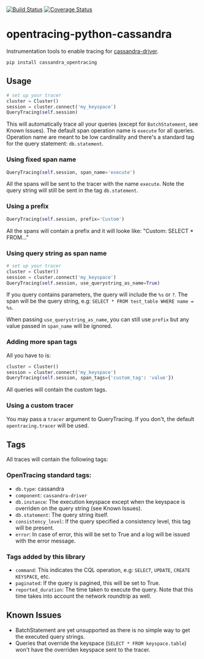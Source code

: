 [![Build Status][ci-img]][ci] [![Coverage Status][cov-img]][cov]


# opentracing-python-cassandra

Instrumentation tools to enable tracing for [cassandra-driver](https://github.com/datastax/python-driver).

```
pip install cassandra_opentracing
```

## Usage


```python
# set up your tracer
cluster = Cluster()
session = cluster.connect('my_keyspace')
QueryTracing(self.session)
```

This will automatically trace all your queries (except for `BatchStatement`, see Known Issues). The default span operation name is `execute` for all queries. Operation name are meant to be low cardinality and there's a standard tag for the query statement: `db.statement`.


### Using fixed span name

```python
QueryTracing(self.session, span_name='execute')
```

All the spans will be sent to the tracer with the name `execute`. Note the query string will still be sent in the tag `db.statement`.

### Using a prefix

```python
QueryTracing(self.session, prefix='Custom')
```

All the spans will contain a prefix and it will looke like: "Custom: SELECT * FROM..."

### Using query string as span name

```python
# set up your tracer
cluster = Cluster()
session = cluster.connect('my_keyspace')
QueryTracing(self.session, use_querystring_as_name=True)
```

If you query contains parameters, the query will include the `%s` or `?`. The span will be the query string, e.g: `SELECT * FROM test_table WHERE name = %s`.

When passing `use_querystring_as_name`, you can still use `prefix` but any value passed in `span_name` will be ignored.

### Adding more span tags

All you have to is:

```python
cluster = Cluster()
session = cluster.connect('my_keyspace')
QueryTracing(self.session, span_tags={'custom_tag': 'value'})
```

All queries will contain the custom tags.

### Using a custom tracer

You may pass a `tracer` argument to QueryTracing. If you don't, the default `opentracing.tracer` will be used.

## Tags

All traces will contain the following tags:

### OpenTracing standard tags:

- `db.type`: cassandra
- `component`: `cassandra-driver`
- `db.instance`: The execution keyspace except when the keyspace is overriden on the query string (see Known Issues).
- `db.statement`: The query string itself.
- `consistency_level`: If the query specified a consistency level, this tag will be present.
- `error`: In case of error, this will be set to True and a log will be issued with the error message.

### Tags added by this library

- `command`: This indicates the CQL operation, e.g: `SELECT`, `UPDATE`, `CREATE KEYSPACE`, etc.
- `paginated`: If the query is pagined, this will be set to True.
- `reported_duration`: The time taken to execute the query. Note that this time takes into account the network roundtrip as well.

## Known Issues

- BatchStatement are yet unsupported as there is no simple way to get the executed query strings.
- Queries that override the keyspace (`SELECT * FROM keyspace.table`) won't have the overriden keyspace sent to the tracer.


[ci-img]: https://travis-ci.org/nicholasamorim/opentracing-python-cassandra.svg?branch=master
[ci]: https://travis-ci.org/nicholasamorim/opentracing-python-cassandra
[cov-img]: https://codecov.io/gh/nicholasamorim/opentracing-python-cassandra/branch/master/graph/badge.svg
[cov]: https://codecov.io/gh/nicholasamorim/opentracing-python-cassandra
